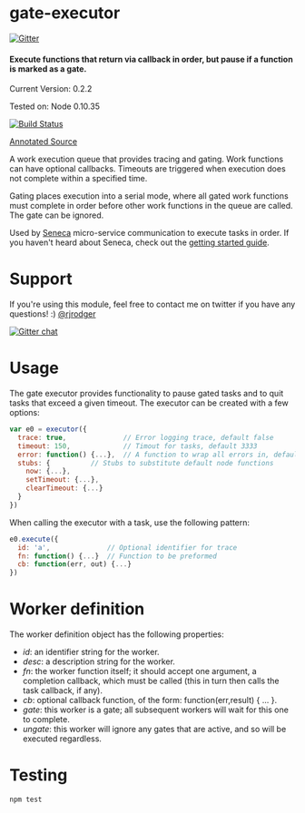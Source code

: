 # gate-executor

[![Gitter](https://badges.gitter.im/Join%20Chat.svg)](https://gitter.im/rjrodger/gate-executor?utm_source=badge&utm_medium=badge&utm_campaign=pr-badge&utm_content=badge)

#### Execute functions that return via callback in order, but pause if a function is marked as a gate.

Current Version: 0.2.2

Tested on: Node 0.10.35

[![Build Status](https://travis-ci.org/rjrodger/gate-executor.png?branch=master)](https://travis-ci.org/rjrodger/gate-executor)

[Annotated Source](http://rjrodger.github.io/gate-executor/doc/gate-executor.html)

A work execution queue that provides tracing and gating. Work
functions can have optional callbacks. Timeouts are triggered when
execution does not complete within a specified time.

Gating places execution into a serial mode, where all gated work
functions must complete in order before other work functions in the
queue are called. The gate can be ignored.

Used by [Seneca](http://senecajs.org/) micro-service communication to
execute tasks in order. If you haven't heard about Seneca, check out
the [getting started guide](http://senecajs.org/getting-started.html).


# Support

If you're using this module, feel free to contact me on twitter if you
have any questions! :) [@rjrodger](http://twitter.com/rjrodger)

[![Gitter chat](https://badges.gitter.im/rjrodger/gate-executor.png)](https://gitter.im/rjrodger/gate-executor)


# Usage

The gate executor provides functionality to pause gated tasks and to
quit tasks that exceed a given timeout. The executor can be created
with a few options:

```JavaScript
var e0 = executor({
  trace: true,              // Error logging trace, default false
  timeout: 150,             // Timout for tasks, default 3333
  error: function() {...},  // A function to wrap all errors in, default noop
  stubs: {		    // Stubs to substitute default node functions
    now: {...},
    setTimeout: {...},
    clearTimeout: {...}
  }
})
```

When calling the executor with a task, use the following pattern:
```JavaScript
e0.execute({
  id: 'a',              // Optional identifier for trace
  fn: function() {...}  // Function to be preformed
  cb: function(err, out) {...}
})
```

# Worker definition

The worker definition object has the following properties:

   * _id_:     an identifier string for the worker.
   * _desc_:   a description string for the worker.
   * _fn_:     the worker function itself; it should accept one argument, a completion callback, which must be called (this in turn then calls the task callback, if any).
   * _cb_:     optional callback function, of the form: function(err,result) { ... }.
   * _gate_:   this worker is a gate; all subsequent workers will wait for this one to complete.
   * _ungate_: this worker will ignore any gates that are active, and so will be executed regardless.


# Testing

```js
npm test
```


